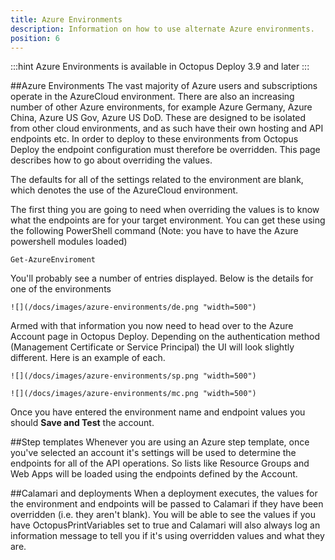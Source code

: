 ```yaml
---
title: Azure Environments
description: Information on how to use alternate Azure environments.
position: 6
---
```


:::hint
Azure Environments is available in Octopus Deploy 3.9 and later
:::

##Azure Environments
The vast majority of Azure users and subscriptions operate in the AzureCloud environment.  There are also an increasing number of other Azure environments, for example Azure Germany, Azure China, Azure US Gov, Azure US DoD.  These are designed to be isolated from other cloud environments, and as such have their own hosting and API endpoints etc.  In order to deploy to these environments from Octopus Deploy the endpoint configuration must therefore be overridden.  This page describes how to go about overriding the values.

The defaults for all of the settings related to the environment are blank, which denotes the use of the AzureCloud environment.

The first thing you are going to need when overriding the values is to know what the endpoints are for your target environment.  You can get these using the following PowerShell command (Note: you have to have the Azure  powershell modules loaded)

```Get-AzureEnviroment```

You'll probably see a number of entries displayed.  Below is the details for one of the environments

    ![](/docs/images/azure-environments/de.png "width=500")

Armed with that information you now need to head over to the Azure Account page in Octopus Deploy.  Depending on the authentication method (Management Certificate or Service Principal) the UI will look slightly different.  Here is an example of each.

    ![](/docs/images/azure-environments/sp.png "width=500")

    ![](/docs/images/azure-environments/mc.png "width=500")

Once you have entered the environment name and endpoint values you should **Save and Test** the account.

##Step templates
Whenever you are using an Azure step template, once you've selected an account it's settings will be used to determine the endpoints for all of the API operations.  So lists like Resource Groups and Web Apps will be loaded using the endpoints defined by the Account.

##Calamari and deployments
When a deployment executes, the values for the environment and endpoints will be passed to Calamari if they have been overridden (i.e. they aren't blank).  You will be able to see the values if you have OctopusPrintVariables set to true and Calamari will also always log an information message to tell you if it's using overridden values and what they are.